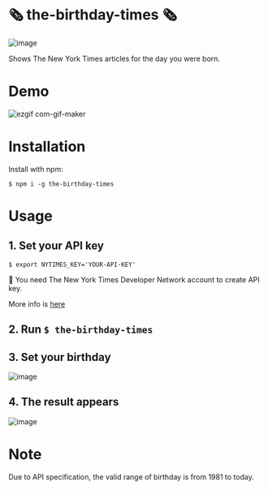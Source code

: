 # 🗞 the-birthday-times 🗞
![image](https://user-images.githubusercontent.com/58751858/182638789-a1eef5f4-5f01-4ec8-95a5-3c3c283fdc39.png)

Shows The New York Times articles for the day you were born.
 
 
# Demo
![ezgif com-gif-maker](https://user-images.githubusercontent.com/58751858/183071238-052a72ed-c805-44f3-a81e-57f86d37470f.gif)

# Installation
Install with npm:
```
$ npm i -g the-birthday-times
```
 
# Usage
## 1. Set your API key
```
$ export NYTIMES_KEY='YOUR-API-KEY'
```
🔑  You need The New York Times Developer Network account to create API key.

More info is [here](https://developer.nytimes.com/get-started)


## 2. Run `$ the-birthday-times`


## 3. Set your birthday
![image](https://user-images.githubusercontent.com/58751858/182617646-2a78d057-eb54-495c-8bc9-0fe37d03a8c5.png)


## 4. The result appears
![image](https://user-images.githubusercontent.com/58751858/182620539-38de904d-0921-41dc-9a63-da8495c6c7a4.png)


# Note
Due to API specification, the valid range of birthday is from 1981 to today.
